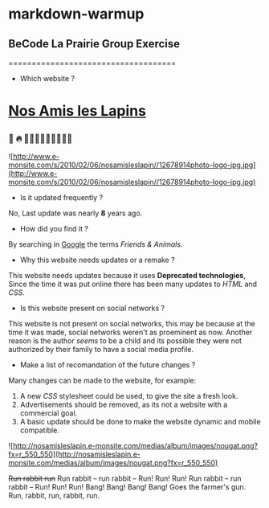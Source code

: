 # markdown-warmup

## BeCode La Prairie Group Exercise
====================================

 - Which website ?

[<h1>Nos Amis les Lapins](http://nosamisleslapin.e-monsite.com/)

### :shit: :fire: :rabbit::rabbit::rabbit::rabbit::rabbit::rabbit::rabbit::fire::shit:
![http://www.e-monsite.com/s/2010/02/06/nosamisleslapin//12678914photo-logo-jpg.jpg](http://www.e-monsite.com/s/2010/02/06/nosamisleslapin//12678914photo-logo-jpg.jpg)


 - Is it updated frequently ?
 
 No, Last update was nearly **8** years ago.

 - How did you find it ?
 
 By searching in [Google](http://google.com) the terms *Friends & Animals*.

 - Why this website needs updates or a remake ?
 
 This website needs updates because it uses **Deprecated technologies**, Since the time it was put online there has been many updates to *HTML* and *CSS*.

 - Is this website present on social networks ?
 
 This website is not present on social networks, this may be because at the time it was made, social networks weren't as proeminent as now. Another reason is the author *seems* to be a child and its possible they were not authorized by their family to have a social media profile.

 - Make a list of recomandation of the future changes ?
 
 Many changes can be made to the website, for example:
 1. A new *CSS* stylesheet could be used, to give the site a fresh look.
 1. Advertisements should be removed, as its not a website with a commercial goal.
 1. A basic update should be done to make the website dynamic and mobile compatible.

![http://nosamisleslapin.e-monsite.com/medias/album/images/nougat.png?fx=r_550_550](http://nosamisleslapin.e-monsite.com/medias/album/images/nougat.png?fx=r_550_550)

~~Run rabbit run~~
Run rabbit – run rabbit – Run! Run! Run!
Run rabbit – run rabbit – Run! Run! Run!
Bang! Bang! Bang! Bang!
Goes the farmer's gun.
Run, rabbit, run, rabbit, run.
